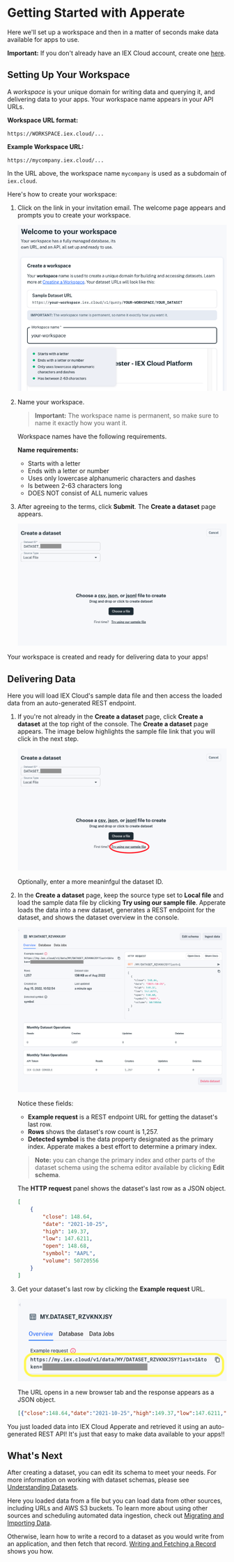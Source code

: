 # Getting Started with Apperate

Here we'll set up a workspace and then in a matter of seconds make data available for apps to use.

**Important:** If you don't already have an IEX Cloud account, create one [here](https://iexcloud.io/cloud-login#/register).

## Setting Up Your Workspace

A *workspace* is your unique domain for writing data and querying it, and delivering data to your apps. Your workspace name appears in your API URLs.

**Workspace URL format:**

```
https://WORKSPACE.iex.cloud/...
```

**Example Workspace URL:**

```
https://mycompany.iex.cloud/...
```

In the URL above, the workspace name `mycompany` is used as a subdomain of `iex.cloud`. 

Here's how to create your workspace:

1. Click on the link in your invitation email. The welcome page appears and prompts you to create your workspace.

    ![](./getting-started-with-apperate/create-a-workspace.png)

1. Name your workspace.

    > **Important:** The workspace name is permanent, so make sure to name it exactly how you want it.

    Workspace names have the following requirements.

    **Name requirements:**

    - Starts with a letter
    - Ends with a letter or number
    - Uses only lowercase alphanumeric characters and dashes
    - Is between 2-63 characters long
    - DOES NOT consist of ALL numeric values

1. After agreeing to the terms, click **Submit**. The **Create a dataset** page appears.

    ![](./getting-started-with-apperate/create-a-dataset.png)

Your workspace is created and ready for delivering data to your apps!

## Delivering Data

Here you will load IEX Cloud's sample data file and then access the loaded data from an auto-generated REST endpoint.

1. If you're not already in the **Create a dataset** page, click **Create a dataset** at the top right of the console. The **Create a dataset** page appears. The image below highlights the sample file link that you will click in the next step.

    ![](./getting-started-with-apperate/try-our-sample-file.png)

    Optionally, enter a more meaninfgul the dataset ID.

1.  In the **Create a dataset** page, keep the source type set to **Local file** and load the sample data file by clicking **Try using our sample file**. Apperate loads the data into a new dataset, generates a REST endpoint for the dataset, and shows the dataset overview in the console.

    ![](./getting-started-with-apperate/sample-dataset-overview.png)

    Notice these fields:

    - **Example request** is a REST endpoint URL for getting the dataset's last row.
    - **Rows** shows the dataset's row count is 1,257.
    - **Detected symbol** is the data property designated as the primary index. Apperate makes a best effort to determine a primary index. 
    
    > **Note:** you can change the primary index and other parts of the dataset schema using the schema editor available by clicking **Edit schema**.

    The **HTTP request** panel shows the dataset's last row as a JSON object.

    ```json
    [
        {
            "close": 148.64,
            "date": "2021-10-25",
            "high": 149.37,
            "low": 147.6211,
            "open": 148.68,
            "symbol": "AAPL",
            "volume": 50720556
        }
    ]
    ```

1. Get your dataset's last row by clicking the **Example request** URL.

    ![](./getting-started-with-apperate/sample-dataset-example-request.png)

    The URL opens in a new browser tab and the response appears as a JSON object.

    ```json
    [{"close":148.64,"date":"2021-10-25","high":149.37,"low":147.6211,"open":148.68,"symbol":"AAPL","volume":50720556}]
    ```

You just loaded data into IEX Cloud Apperate and retrieved it using an auto-generated REST API! It's just that easy to make data available to your apps!!

## What's Next

After creating a dataset, you can edit its schema to meet your needs. For more information on working with dataset schemas, please see [Understanding Datasets](../managing-your-data/understanding-datasets.md).

Here you loaded data from a file but you can load data from other sources, including URLs and AWS S3 buckets. To learn more about using other sources and scheduling automated data ingestion, check out [Migrating and Importing Data](../migrating-and-importing-data.md).

Otherwise, learn how to write a record to a dataset as you would write from an application, and then fetch that record. [Writing and Fetching a Record](./writing-and-fetching-a-record.md) shows you how.